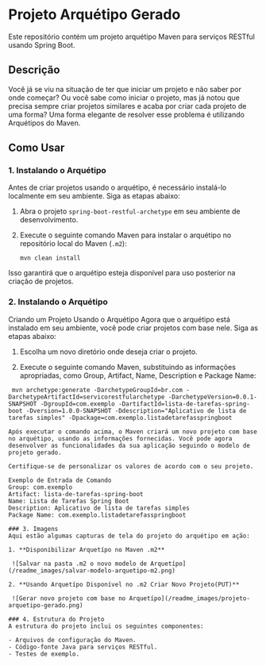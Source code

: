 # Projeto Arquétipo Gerado

Este repositório contém um projeto arquétipo Maven para serviços RESTful usando Spring Boot.

## Descrição

Você já se viu na situação de ter que iniciar um projeto e não saber por onde começar? Ou você sabe como iniciar o projeto, mas já notou que precisa sempre criar projetos similares e acaba por criar cada projeto de uma forma? Uma forma elegante de resolver esse problema é utilizando Arquétipos do Maven.

## Como Usar

### 1. Instalando o Arquétipo

Antes de criar projetos usando o arquétipo, é necessário instalá-lo localmente em seu ambiente. Siga as etapas abaixo:

1. Abra o projeto `spring-boot-restful-archetype` em seu ambiente de desenvolvimento.

2. Execute o seguinte comando Maven para instalar o arquétipo no repositório local do Maven (`.m2`):

   ```shell
   mvn clean install

Isso garantirá que o arquétipo esteja disponível para uso posterior na criação de projetos.

### 2. Instalando o Arquétipo

Criando um Projeto Usando o Arquétipo
Agora que o arquétipo está instalado em seu ambiente, você pode criar projetos com base nele. Siga as etapas abaixo:

1. Escolha um novo diretório onde deseja criar o projeto.

2. Execute o seguinte comando Maven, substituindo as informações apropriadas, como Group, Artifact, Name, Description e Package Name:

  ```shell
   mvn archetype:generate -DarchetypeGroupId=br.com -DarchetypeArtifactId=servicorestfularchetype -DarchetypeVersion=0.0.1-SNAPSHOT -DgroupId=com.exemplo -DartifactId=lista-de-tarefas-spring-boot -Dversion=1.0.0-SNAPSHOT -Ddescription="Aplicativo de lista de tarefas simples" -Dpackage=com.exemplo.listadetarefasspringboot

  Após executar o comando acima, o Maven criará um novo projeto com base no arquétipo, usando as informações fornecidas. Você pode agora desenvolver as funcionalidades da sua aplicação seguindo o modelo de projeto gerado.

  Certifique-se de personalizar os valores de acordo com o seu projeto.

  Exemplo de Entrada de Comando
  Group: com.exemplo
  Artifact: lista-de-tarefas-spring-boot
  Name: Lista de Tarefas Spring Boot
  Description: Aplicativo de lista de tarefas simples
  Package Name: com.exemplo.listadetarefasspringboot

### 3. Imagens
Aqui estão algumas capturas de tela do projeto do arquétipo em ação:

1. **Disponibilizar Arquetípo no Maven .m2**

   ![Salvar na pasta .m2 o novo modelo de Arquetípo](/readme_images/salvar-modelo-arquetipo-m2.png)

2. **Usando Arquetípo Disponível no .m2 Criar Novo Projeto(PUT)**

   ![Gerar novo projeto com base no Arquetípo](/readme_images/projeto-arquetipo-gerado.png)

### 4. Estrutura do Projeto
A estrutura do projeto inclui os seguintes componentes:

- Arquivos de configuração do Maven.
- Código-fonte Java para serviços RESTful.
- Testes de exemplo.
